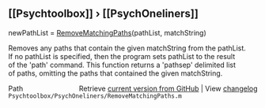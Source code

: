 ## [[Psychtoolbox]] &#8250; [[PsychOneliners]]

newPathList = [RemoveMatchingPaths](RemoveMatchingPaths)(pathList, matchString)  
  
Removes any paths that contain the given matchString from the pathList.  
If no pathList is specified, then the program sets pathList to the result  
of the 'path' command.  This function returns a 'pathsep' delimited list  
of paths, omitting the paths that contained the given matchString.  




<div class="code_header" style="text-align:right;">
  <span style="float:left;">Path&nbsp;&nbsp;</span> <span class="counter">Retrieve <a href=
  "https://raw.github.com/Psychtoolbox-3/Psychtoolbox-3/beta/Psychtoolbox/PsychOneliners/RemoveMatchingPaths.m">current version from GitHub</a> | View <a href=
  "https://github.com/Psychtoolbox-3/Psychtoolbox-3/commits/beta/Psychtoolbox/PsychOneliners/RemoveMatchingPaths.m">changelog</a></span>
</div>
<div class="code">
  <code>Psychtoolbox/PsychOneliners/RemoveMatchingPaths.m</code>
</div>

